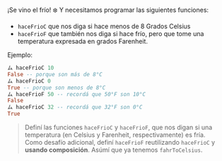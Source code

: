 ¡Se vino el frío! :snowflake: Y necesitamos programar las siguientes funciones: 

* `haceFrioC` que nos diga si hace menos de 8 Grados Celsius
* `haceFrioF` que también nos diga si hace frío, pero que tome una temperatura expresada en grados Farenheit. 

Ejemplo:

```haskell
ム haceFrioC 10
False -- porque son más de 8°C
ム haceFrioC 0 
True -- porque son menos de 8°C
ム haceFrioF 50 -- recordá que 50°F son 10°C
False
ム haceFrioC 32 -- recordá que 32°F son 0°C
True
```

> Definí las funciones `haceFrioC` y `haceFrioF`, que nos digan si una temperatura (en Celsius y Farenheit, respectivamente) es fría.  
> Como desafío adicional, definí `haceFrioF` reutilizando `haceFrioC` y **usando composición**. Asúmí que ya tenemos `fahrToCelsius`.